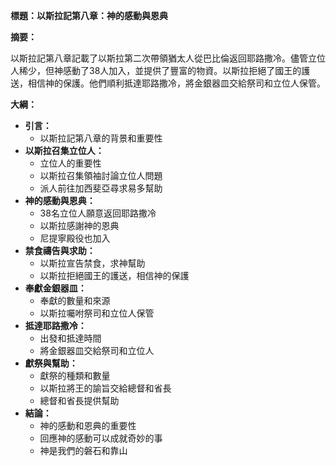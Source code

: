 **標題：以斯拉記第八章：神的感動與恩典**

**摘要：**

以斯拉記第八章記載了以斯拉第二次帶領猶太人從巴比倫返回耶路撒冷。儘管立位人稀少，但神感動了38人加入，並提供了豐富的物資。以斯拉拒絕了國王的護送，相信神的保護。他們順利抵達耶路撒冷，將金銀器皿交給祭司和立位人保管。

**大綱：**

* **引言：**
    * 以斯拉記第八章的背景和重要性
* **以斯拉召集立位人：**
    * 立位人的重要性
    * 以斯拉召集領袖討論立位人問題
    * 派人前往加西斐亞尋求易多幫助
* **神的感動與恩典：**
    * 38名立位人願意返回耶路撒冷
    * 以斯拉感謝神的恩典
    * 尼提寧殿役也加入
* **禁食禱告與求助：**
    * 以斯拉宣告禁食，求神幫助
    * 以斯拉拒絕國王的護送，相信神的保護
* **奉獻金銀器皿：**
    * 奉獻的數量和來源
    * 以斯拉囑咐祭司和立位人保管
* **抵達耶路撒冷：**
    * 出發和抵達時間
    * 將金銀器皿交給祭司和立位人
* **獻祭與幫助：**
    * 獻祭的種類和數量
    * 以斯拉將王的諭旨交給總督和省長
    * 總督和省長提供幫助
* **結論：**
    * 神的感動和恩典的重要性
    * 回應神的感動可以成就奇妙的事
    * 神是我們的磐石和靠山